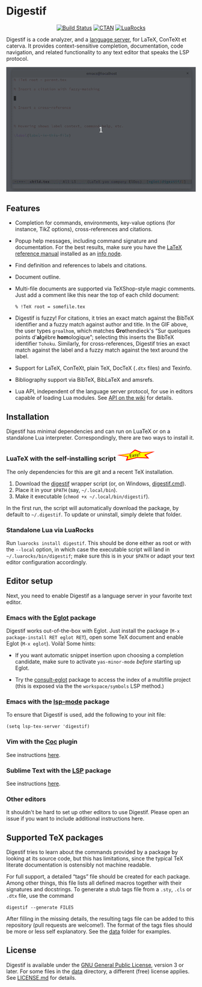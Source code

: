 Digestif
========

<p align="center">
<a href="https://app.travis-ci.com/astoff/digestif"><img src="https://app.travis-ci.com/astoff/digestif.svg?branch=main" alt="Build Status"></a>
<a href="https://ctan.org/pkg/digestif"><img alt="CTAN" src="https://img.shields.io/ctan/v/digestif?color=blue"></a>
<a href="https://luarocks.org/modules/astoff/digestif"><img alt="LuaRocks" src="https://img.shields.io/luarocks/v/astoff/digestif?color=blue"></a>
</p>

Digestif is a code analyzer, and a [language server][lsp], for LaTeX,
ConTeXt et caterva.  It provides context-sensitive completion,
documentation, code navigation, and related functionality to any text
editor that speaks the LSP protocol.

<p align="center"><img src="https://raw.githubusercontent.com/astoff/digestif/images/screenshot.gif" alt="Madatory GIF"></p>

Features
--------

- Completion for commands, environments, key-value options (for
  instance, TikZ options), cross-references and citations.

- Popup help messages, including command signature and documentation.
  For the best results, make sure you have the [LaTeX reference
  manual][latexref] installed as an [info node][info-issues].

- Find definition and references to labels and citations.

- Document outline.

- Multi-file documents are supported via TeXShop-style magic comments.
  Just add a comment like this near the top of each child document:

  ```
  % !TeX root = somefile.tex
  ```

- Digestif is fuzzy!  For citations, it tries an exact match against
  the BibTeX identifier and a fuzzy match against author and title.
  In the GIF above, the user types `groalhom`, which matches
  **Gro**thendieck's “Sur quelques points d'**al**gébre
  **hom**ologique”; selecting this inserts the BibTeX identifier
  `Tohoku`.  Similarly, for cross-references, Digestif tries an exact
  match against the label and a fuzzy match against the text around
  the label.

- Support for LaTeX, ConTeXt, plain TeX, DocTeX (`.dtx` files) and
  Texinfo.

- Bibliography support via BibTeX, BibLaTeX and amsrefs.

- Lua API, independent of the language server protocol, for use in
  editors capable of loading Lua modules.  See [API on the wiki][api]
  for details.

Installation
------------

Digestif has minimal dependencies and can run on LuaTeX or on a
standalone Lua interpreter.  Correspondingly, there are two ways to
install it.

### LuaTeX with the self-installing script ![easy]

The only dependencies for this are git and a recent TeX installation.

1. Download the [digestif][self-install-sh] wrapper script (or, on
   Windows, [digestif.cmd][self-install-cmd]).
2. Place it in your `$PATH` (say, `~/.local/bin`).
3. Make it executable (`chmod +x ~/.local/bin/digestif`).

In the first run, the script will automatically download the
package, by default to `~/.digestif`.  To update or uninstall,
simply delete that folder.

### Standalone Lua via LuaRocks

Run `luarocks install digestif`.  This should be done either as root
or with the `--local` option, in which case the executable script will
land in `~/.luarocks/bin/digestif`; make sure this is in your `$PATH`
or adapt your text editor configuration accordingly.

Editor setup
------------

Next, you need to enable Digestif as a language server in your
favorite text editor.

### Emacs with the [Eglot] package

Digestif works out-of-the-box with Eglot.  Just install the package
(`M-x package-install RET eglot RET`), open some TeX document and
enable Eglot (`M-x eglot`).  Voilà!  Some hints:

- If you want automatic snippet insertion upon choosing a completion
  candidate, make sure to activate `yas-minor-mode` *before*
  starting up Eglot.

- Try the [consult-eglot] package to access the index of a multifile
  project (this is exposed via the the `workspace/symbols` LSP
  method.)

### Emacs with the [lsp-mode] package

To ensure that Digestif is used, add the following to your init file:

  ``` emacs-lisp
  (setq lsp-tex-server 'digestif)
  ```

### Vim with the [Coc] plugin

See instructions [here](https://github.com/neoclide/coc.nvim/wiki/Language-servers#latex).

### Sublime Text with the [LSP](https://packagecontrol.io/packages/LSP) package

See instructions [here](https://lsp.sublimetext.io/language_servers/#digestif).

### Other editors

It shouldn't be hard to set up other editors to use Digestif.  Please
open an issue if you want to include additional instructions here.

Supported TeX packages
----------------------

Digestif tries to learn about the commands provided by a package by
looking at its source code, but this has limitations, since the
typical TeX literate documentation is ostensibly not machine readable.

For full support, a detailed “tags” file should be created for each
package.  Among other things, this file lists all defined macros
together with their signatures and docstrings.  To generate a stub
tags file from a `.sty`, `.cls` or `.dtx` file, use the command

```
digestif --generate FILES
```

After filling in the missing details, the resulting tags file can be
added to this repository (pull requests are welcome!).  The format of
the tags files should be more or less self explanatory.  See the
[data](./data) folder for examples.

License
-------

Digestif is available under the [GNU General Public License][GPL],
version 3 or later.  For some files in the [data](./data) directory, a
different (free) license applies.  See [LICENSE.md](./LICENSE.md) for
details.

[info-issues]: https://github.com/astoff/digestif/wiki/Common-installation-issues#info-nodes
[installation-issues]: https://github.com/astoff/digestif/wiki/Common-installation-issues
[coc]: https://github.com/neoclide/coc.nvim
[eglot]: https://github.com/joaotavora/eglot
[latexref]: https://latexref.xyz/
[lsp-mode]: https://github.com/emacs-lsp/lsp-mode
[lsp]: https://microsoft.github.io/language-server-protocol/
[api]: https://github.com/astoff/digestif/wiki/API
[self-install-sh]: https://raw.githubusercontent.com/astoff/digestif/master/scripts/digestif
[self-install-cmd]: https://raw.githubusercontent.com/astoff/digestif/master/scripts/digestif.cmd
[easy]: https://raw.githubusercontent.com/astoff/digestif/images/easy.png
[GPL]: https://www.gnu.org/licenses/gpl-3.0.txt
[consult-eglot]: https://github.com/mohkale/consult-eglot/
[Company mode]: https://company-mode.github.io/

